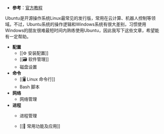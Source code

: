 + **参考**：[官方教程](https://ubuntu.com/tutorials?page=1)

Ubuntu是开源操作系统Linux最常见的发行版，常用在云计算、机器人控制等领域。不过，Ubuntu系统的操作逻辑和Windows系统有很大差别，习惯使用Windows的朋友很难最短时间内熟练使用Ubuntu，因此我写下这些文章，希望能有一定帮助。

+ **配置**
	+ [[⚙ 安装配置]]
	+ [[🗃 软件管理]]
	+ 磁盘设置
+ **命令**
	+ [[🖥 Linux 命令行]]
	+ Bash 脚本
+ **网络**
	+ 网络管理
+ **进程**
	+ 进程管理


	+ [[🧩 常用功能及应用]]

